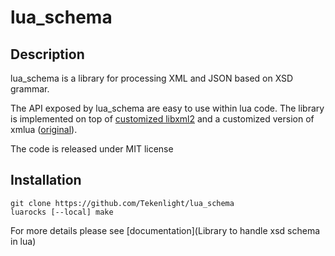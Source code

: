 # lua_schema


## Description

lua_schema is a library for processing XML and JSON based on XSD grammar.  

The API exposed by lua_schema are easy to use within lua code. The library is implemented on top of [customized libxml2](https://github.com/Tekenlight/libxml2) and a customized version of xmlua ([original](https://github.com/clear-code/xmlua)).

The code is released under MIT license

## Installation
```
git clone https://github.com/Tekenlight/lua_schema
luarocks [--local] make
```

For more details please see [documentation](Library to handle xsd schema in lua)

